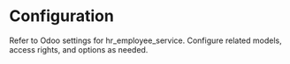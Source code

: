 # Configuration

Refer to Odoo settings for hr_employee_service. Configure related models, access rights, and options as needed.
